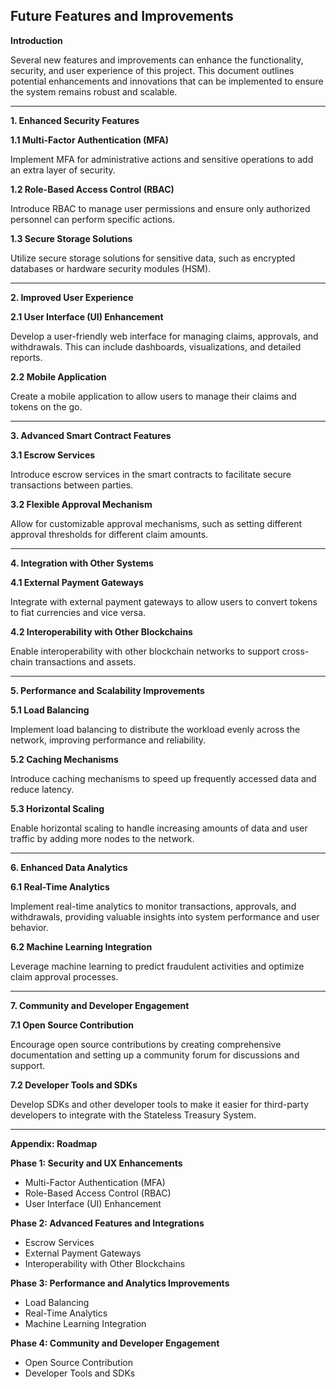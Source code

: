 
## Future Features and Improvements



**Introduction**

Several new features and improvements can enhance the functionality, security, and user experience of this project. This document outlines potential enhancements and innovations that can be implemented to ensure the system remains robust and scalable.

---

**1. Enhanced Security Features**

**1.1 Multi-Factor Authentication (MFA)**

Implement MFA for administrative actions and sensitive operations to add an extra layer of security.

**1.2 Role-Based Access Control (RBAC)**

Introduce RBAC to manage user permissions and ensure only authorized personnel can perform specific actions.

**1.3 Secure Storage Solutions**

Utilize secure storage solutions for sensitive data, such as encrypted databases or hardware security modules (HSM).

---

**2. Improved User Experience**

**2.1 User Interface (UI) Enhancement**

Develop a user-friendly web interface for managing claims, approvals, and withdrawals. This can include dashboards, visualizations, and detailed reports.

**2.2 Mobile Application**

Create a mobile application to allow users to manage their claims and tokens on the go.

---

**3. Advanced Smart Contract Features**

**3.1 Escrow Services**

Introduce escrow services in the smart contracts to facilitate secure transactions between parties.

**3.2 Flexible Approval Mechanism**

Allow for customizable approval mechanisms, such as setting different approval thresholds for different claim amounts.

---

**4. Integration with Other Systems**

**4.1 External Payment Gateways**

Integrate with external payment gateways to allow users to convert tokens to fiat currencies and vice versa.

**4.2 Interoperability with Other Blockchains**

Enable interoperability with other blockchain networks to support cross-chain transactions and assets.

---

**5. Performance and Scalability Improvements**

**5.1 Load Balancing**

Implement load balancing to distribute the workload evenly across the network, improving performance and reliability.

**5.2 Caching Mechanisms**

Introduce caching mechanisms to speed up frequently accessed data and reduce latency.

**5.3 Horizontal Scaling**

Enable horizontal scaling to handle increasing amounts of data and user traffic by adding more nodes to the network.

---

**6. Enhanced Data Analytics**

**6.1 Real-Time Analytics**

Implement real-time analytics to monitor transactions, approvals, and withdrawals, providing valuable insights into system performance and user behavior.

**6.2 Machine Learning Integration**

Leverage machine learning to predict fraudulent activities and optimize claim approval processes.

---

**7. Community and Developer Engagement**

**7.1 Open Source Contribution**

Encourage open source contributions by creating comprehensive documentation and setting up a community forum for discussions and support.

**7.2 Developer Tools and SDKs**

Develop SDKs and other developer tools to make it easier for third-party developers to integrate with the Stateless Treasury System.

---

**Appendix: Roadmap**

**Phase 1: Security and UX Enhancements**
- Multi-Factor Authentication (MFA)
- Role-Based Access Control (RBAC)
- User Interface (UI) Enhancement

**Phase 2: Advanced Features and Integrations**
- Escrow Services
- External Payment Gateways
- Interoperability with Other Blockchains

**Phase 3: Performance and Analytics Improvements**
- Load Balancing
- Real-Time Analytics
- Machine Learning Integration

**Phase 4: Community and Developer Engagement**
- Open Source Contribution
- Developer Tools and SDKs

